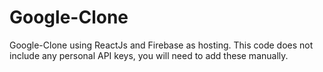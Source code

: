 # Google-Clone
Google-Clone  using ReactJs and Firebase as hosting. This code does not include any personal API keys, you will need to add these manually.
